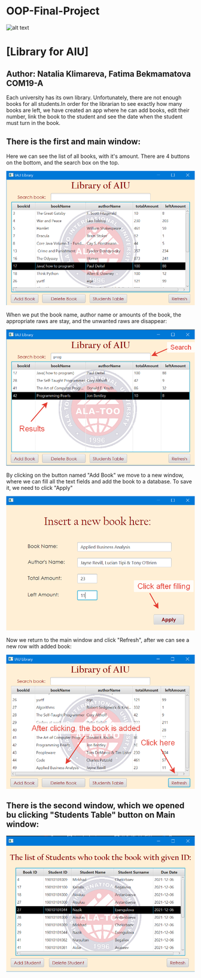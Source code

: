 # OOP-Final-Project

![alt text](https://upload.wikimedia.org/wikipedia/en/0/07/Ala-Too_International_University_Seal.png)

# [Library for AIU]

## Author: Natalia Klimareva, Fatima Bekmamatova COM19-A

Each university has its own library. Unfortunately, there are not enough books for all students.In order for the librarian to see exactly how many books are left, we have created an app where he can add books, edit their number, link the book to the student and see the date when the student must turn in the book.

## There is the first and main window: 

Here we can see the list of all books, with it's amount. There are 4 buttons on the bottom, and the search box on the top.

![alt text](https://github.com/MIA1kl/Final-Project/blob/master/ReadmeImages/2020-12-23_03-15-38.png?raw=true)


When we put the book name, author name or amounts of the book, the appropriate raws are stay, and the unwanted raws are disappear:

![alt text](https://github.com/MIA1kl/Final-Project/blob/master/ReadmeImages/2020-12-23_03-17-06.png?raw=true)

By clicking on the button named "Add Book" we move to a new window, where we can fill all the text fields and add the book to a database. To save it, we need to click "Apply"

![alt text](https://github.com/MIA1kl/Final-Project/blob/master/ReadmeImages/2020-12-23_03-19-55.png?raw=true)

Now we return to the main window and click "Refresh", after we can see a new row with added book:

![alt text](https://github.com/MIA1kl/Final-Project/blob/master/ReadmeImages/2020-12-23_03-23-55.png?raw=true)

## There is the second window, which we opened bu clicking "Students Table" button on Main window: 

![alt text](https://github.com/MIA1kl/Final-Project/blob/master/ReadmeImages/2020-12-23_02-43-40.png?raw=true)
